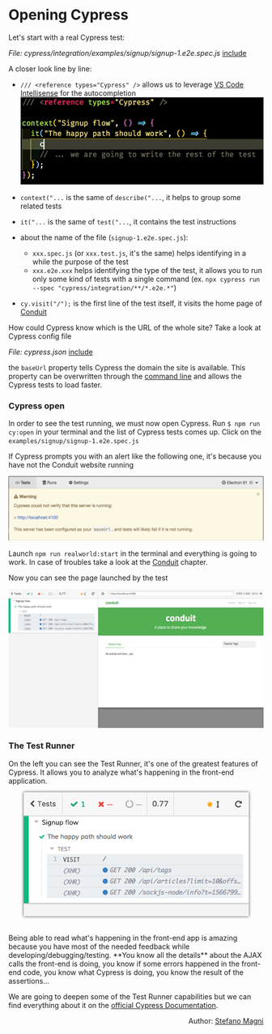 # Opening Cypress

Let's start with a real Cypress test:

<i>File: cypress/integration/examples/signup/signup-1.e2e.spec.js</i>
[include](../cypress/integration/examples/signup/signup-1.e2e.spec.js)

A closer look line by line:

- `/// <reference types="Cypress" />` allows us to leverage [VS Code Intellisense](https://code.visualstudio.com/docs/editor/intellisense) for the autocompletion
  <img src="../assets/gifs/reference-types-cypress.gif" alt="VSCode Intellisense"/>

- `context("...` is the same of `describe("...`, it helps to group some related tests

- `it("...` is the same of `test("...`, it contains the test instructions

- about the name of the file (`signup-1.e2e.spec.js`):

  - `xxx.spec.js` (or `xxx.test.js`, it's the same) helps identifying in a while the purpose of the test
  - `xxx.e2e.xxx` helps identifying the type of the test, it allows you to run only some kind of tests with a single command (ex. `npx cypress run --spec "cypress/integration/**/*.e2e.*"`)

- `cy.visit("/");` is the first line of the test itself, it visits the home page of [Conduit](the-realworld-project.md)

How could Cypress know which is the URL of the whole site? Take a look at Cypress config file

<i>File: cypress.json</i>
[include](../cypress.json)

the `baseUrl` property tells Cypress the domain the site is available. This property can be overwritten through the [command line](https://docs.cypress.io/guides/references/configuration.html#Command-Line) and allows the Cypress tests to load faster.

### Cypress open

In order to see the test running, we must now open Cypress. Run `$ npm run cy:open` in your terminal and the list of Cypress tests comes up. Click on the `examples/signup/signup-1.e2e.spec.js`

If Cypress prompts you with an alert like the following one, it's because you have not the Conduit website running

<img src="../assets/images/cypress-no-working-website.png" alt="Cypress tells that the website is not running" class="img-border"/>

Launch `npm run realworld:start` in the terminal and everything is going to work. In case of troubles take a look at the [Conduit](the-realworld-project.md) chapter.

Now you can see the page launched by the test

<img src="../assets/images/cypress-signup-conduit.png" alt="Cypress Conduit" class="img-border"/>

### The Test Runner

On the left you can see the Test Runner, it's one of the greatest features of Cypress. It allows you to analyze what's happening in the front-end application.

<div>
  <img src="../assets/images/test-runner.png" alt="The Test Runner" style="box-shadow: 0px 0px 5px 0px rgba(0,0,0,0.75); display: block; margin-left: auto; margin-right: auto;"/>
</div>
<br /><br />
Being able to read what's happening in the front-end app is amazing because you have most of the needed feedback while developing/debugging/testing. **You know all the details** about the AJAX calls the front-end is doing, you know if some errors happened in the front-end code, you know what Cypress is doing, you know the result of the assertions...

We are going to deepen some of the Test Runner capabilities but we can find everything about it on the [official Cypress Documentation](https://docs.cypress.io/guides/core-concepts/test-runner.html#Running-Experiments).

<p style='text-align: right;'>Author: <a href="about-us.md#stefano-magni">Stefano Magni</a></p>
